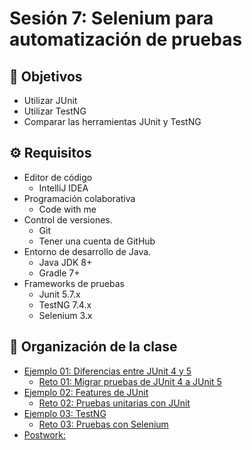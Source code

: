 # Sesión 7: Selenium para automatización de pruebas

## :dart: Objetivos

- Utilizar JUnit
- Utilizar TestNG
- Comparar las herramientas JUnit y TestNG

## ⚙ Requisitos

- Editor de código
  - IntelliJ IDEA
- Programación colaborativa
  - Code with me
- Control de versiones.
  - Git
  - Tener una cuenta de GitHub
- Entorno de desarrollo de Java.
  - Java JDK 8+
  - Gradle 7+
- Frameworks de pruebas
  - Junit 5.7.x
  - TestNG 7.4.x
  - Selenium 3.x


## 📂 Organización de la clase

- [Ejemplo 01:  Diferencias entre JUnit 4 y 5](./Ejemplo-01)
    - [Reto 01: Migrar pruebas de JUnit 4 a JUnit 5](./Reto-01)
- [Ejemplo 02: Features de JUnit](./Ejemplo-02)
    - [Reto  02: Pruebas unitarias con JUnit](./Reto-02)
- [Ejemplo 03: TestNG](./Ejemplo-03)
    - [Reto 03: Pruebas con Selenium](./Reto-03)
- [Postwork:](./Postwork)




